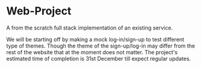 # Web-Project
A from the scratch full stack implementation of an existing service. 

We will be starting off by making a mock log-in/sign-up to test different type of themes. Though the theme of the sign-up/log-in may differ from the rest of the website that at the moment does not matter. 
The project's estimated time of completion is 31st December till expect regular updates.
